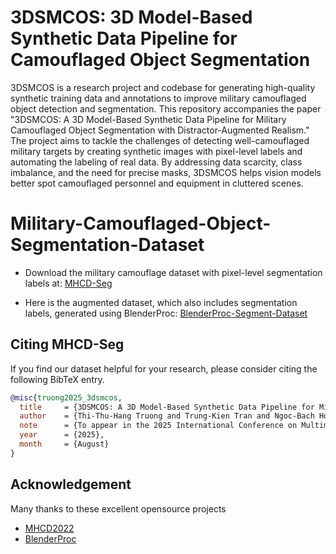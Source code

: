# 3DSMCOS: 3D Model-Based Synthetic Data Pipeline for Camouflaged Object Segmentation
3DSMCOS is a research project and codebase for generating high-quality synthetic training data and annotations to improve military camouflaged object detection and segmentation. This repository accompanies the paper "3DSMCOS: A 3D Model-Based Synthetic Data Pipeline for Military Camouflaged Object Segmentation with Distractor-Augmented Realism." The project aims to tackle the challenges of detecting well-camouflaged military targets by creating synthetic images with pixel-level labels and automating the labeling of real data. By addressing data scarcity, class imbalance, and the need for precise masks, 3DSMCOS helps vision models better spot camouflaged personnel and equipment in cluttered scenes.

# Military-Camouflaged-Object-Segmentation-Dataset
- Download the military camouflage dataset with pixel-level segmentation labels at: [MHCD-Seg](https://drive.google.com/file/d/1NK8nxM626adBSGXAaUstaQpnGTIltQae)

- Here is the augmented dataset, which also includes segmentation labels, generated using BlenderProc: [BlenderProc-Segment-Dataset](https://drive.google.com/file/d/1LLLMFZNZB44neZr9mrV15wlncBDe7vay)

## <a name="CitingMHCDSeg"></a>Citing MHCD-Seg
If you find our dataset helpful for your research, please consider citing the following BibTeX entry.
```BibTeX
@misc{truong2025_3dsmcos,
  title     = {3DSMCOS: A 3D Model-Based Synthetic Data Pipeline for Military Camouflaged Object Segmentation with Distractor-Augmented Realism},
  author    = {Thi-Thu-Hang Truong and Trung-Kien Tran and Ngoc-Bach Hoang and Trong-Dat Nguyen and Thi-Hai-Hong Phan and Chi-Thanh Nguyen},
  note      = {To appear in the 2025 International Conference on Multimedia Analysis and Pattern Recognition (MAPR)},
  year      = {2025},
  month     = {August}
}
```

## Acknowledgement

Many thanks to these excellent opensource projects 
* [MHCD2022](https://github.com/liumaozhen-lmz/Military-Camouflage-MHCD2022)
* [BlenderProc](https://github.com/DLR-RM/BlenderProc)
